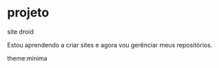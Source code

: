 # projeto
 site droid

 Estou aprendendo a criar sites e agora vou gerênciar meus repositórios.
 
 theme:minima
